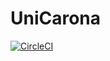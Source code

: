 # UniCarona

[![CircleCI](https://circleci.com/gh/TiuTalk/unicarona.svg?style=svg&circle-token=f704c0965eb1b80e23aa5d692e4a3201bb17af65)](https://circleci.com/gh/TiuTalk/unicarona)

